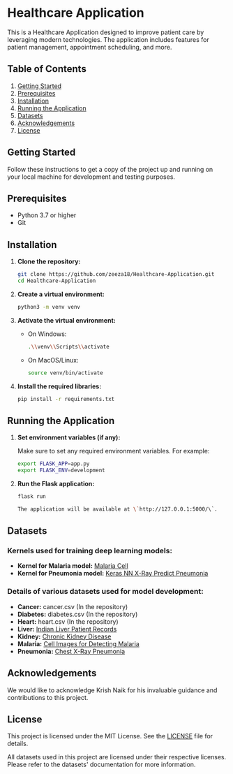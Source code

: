 # Healthcare Application

This is a Healthcare Application designed to improve patient care by leveraging modern technologies. The application includes features for patient management, appointment scheduling, and more.

## Table of Contents

1. [Getting Started](#getting-started)
2. [Prerequisites](#prerequisites)
3. [Installation](#installation)
4. [Running the Application](#running-the-application)
5. [Datasets](#datasets)
6. [Acknowledgements](#acknowledgements)
7. [License](#license)

## Getting Started

Follow these instructions to get a copy of the project up and running on your local machine for development and testing purposes.

## Prerequisites

- Python 3.7 or higher
- Git

## Installation

1. **Clone the repository:**

   ```bash
   git clone https://github.com/zeeza18/Healthcare-Application.git
   cd Healthcare-Application

2. **Create a virtual environment:**

   ```bash
   python3 -m venv venv

3. **Activate the virtual environment:**

   - On Windows:

     ```bash
     .\\venv\\Scripts\\activate
     
   - On MacOS/Linux:

     ```bash
     source venv/bin/activate

4. **Install the required libraries:**

   ```bash
   pip install -r requirements.txt

## Running the Application

1. **Set environment variables (if any):**

   Make sure to set any required environment variables. For example:

   ```bash
   export FLASK_APP=app.py
   export FLASK_ENV=development   

2. **Run the Flask application:**

   ```bash
   flask run

   The application will be available at \`http://127.0.0.1:5000/\`.

## Datasets

### Kernels used for training deep learning models:

- **Kernel for Malaria model:** [Malaria Cell](https://www.kaggle.com/shobhit18th/malaria-cell)
- **Kernel for Pneumonia model:** [Keras NN X-Ray Predict Pneumonia](https://www.kaggle.com/shobhit18th/keras-nn-x-ray-predict-pneumonia-86-54)

### Details of various datasets used for model development:

- **Cancer:** cancer.csv (In the repository)
- **Diabetes:** diabetes.csv (In the repository)
- **Heart:** heart.csv (In the repository)
- **Liver:** [Indian Liver Patient Records](https://www.kaggle.com/uciml/indian-liver-patient-records)
- **Kidney:** [Chronic Kidney Disease](https://www.kaggle.com/mansoordaku/ckdisease)
- **Malaria:** [Cell Images for Detecting Malaria](https://www.kaggle.com/iarunava/cell-images-for-detecting-malaria)
- **Pneumonia:** [Chest X-Ray Pneumonia](https://www.kaggle.com/paultimothymooney/chest-xray-pneumonia)

## Acknowledgements

We would like to acknowledge Krish Naik for his invaluable guidance and contributions to this project.

## License

This project is licensed under the MIT License. See the [LICENSE](LICENSE) file for details.

All datasets used in this project are licensed under their respective licenses. Please refer to the datasets' documentation for more information.
